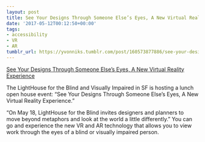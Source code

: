 ```yaml
---
layout: post
title: See Your Designs Through Someone Else’s Eyes, A New Virtual Reality Experience
date: '2017-05-12T00:12:50+00:00'
tags:
- accessibility
- VR
- AR
tumblr_url: https://yvonniks.tumblr.com/post/160573877886/see-your-designs-through-someone-elses-eyes-a
---
```

[See Your Designs Through Someone Else’s Eyes, A New Virtual Reality Experience](https://www.eventbrite.com/e/see-your-designs-through-someone-elses-eyes-a-new-virtual-reality-experience-tickets-33688252470)  

The LightHouse for the Blind and Visually Impaired in SF is hosting a lunch open house event: “See Your Designs Through Someone Else’s Eyes, A New Virtual Reality Experience.”&nbsp;

“On May 18, LightHouse for the Blind invites designers and planners to move beyond metaphors and look at the world a little differently.” You can go and experience the new VR and AR technology that allows you to view work through the eyes of a blind or visually impaired person. &nbsp;
